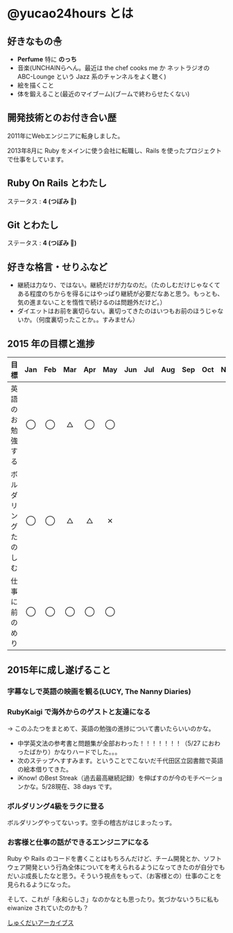 # @yucao24hours とは
## 好きなもの☃
* **Perfume** 特に **のっち**
* 音楽(UNCHAINらへん。最近は the chef cooks me か ネットラジオの ABC-Lounge という Jazz 系のチャンネルをよく聴く)
* 絵を描くこと
* 体を鍛えること(最近のマイブーム)(ブームで終わらせたくない)

## 開発技術とのお付き合い歴
2011年にWebエンジニアに転身しました。

2013年8月に Ruby をメインに使う会社に転職し、Rails を使ったプロジェクトで仕事をしています。

## Ruby On Rails とわたし
ステータス : **4 (つぼみ :tulip:)**

## Git とわたし
ステータス : **4 (つぼみ :tulip:)**

## 好きな格言・せりふなど
- 継続は力なり、ではない。継続だけが力なのだ。（たのしむだけじゃなくてある程度のちからを得るにはやっぱり継続が必要だなあと思う。もっとも、気の進まないことを惰性で続けるのは問題外だけど。）
- ダイエットはお前を裏切らない。裏切ってきたのはいつもお前のほうじゃないか。（何度裏切ったことか。。すみません）

## 2015 年の目標と進捗
| 目標                       | Jan   | Feb   | Mar   | Apr   | May   | Jun   | Jul   | Aug   | Sep   | Oct   | Nov   | Dec   |
| :------------------------- | :---: | :---: | :---: | :---: | :---: | :---: | :---: | :---: | :---: | :---: | :---: | :---: |
| 英語のお勉強する           | ◯     | ◯     | △     | ◯     | ◯     |
| ボルダリングたのしむ       | ◯     | ◯     | △     | △     | ✕     |
| 仕事に前のめり             | ◯     | ◯     | ◯     | ◯     | ◯     |

## 2015年に成し遂げること
### 字幕なしで英語の映画を観る(LUCY, The Nanny Diaries)
### RubyKaigi で海外からのゲストと友達になる

-> このふたつをまとめて、英語の勉強の進捗について書いたらいいのかな。

- 中学英文法の参考書と問題集が全部おわった！！！！！！！（5/27 におわったばかり）かなりハードでした。。。
- 次のステップへすすみます。ということでこないだ千代田区立図書館で英語の絵本借りてきた。
- iKnow! のBest Streak（過去最高継続記録）を伸ばすのが今のモチベーションかな。5/28現在、38 days です。

### ボルダリング4級をラクに登る
ボルダリングやってないっす。空手の稽古がはじまったっす。

### お客様と仕事の話ができるエンジニアになる
Ruby や Rails のコードを書くことはもちろんだけど、チーム開発とか、ソフトウェア開発という行為全体についてを考えられるようになってきたのが自分でもだいぶ成長したなと思う。そういう視点をもって、（お客様との）仕事のことを見られるようになった。

そして、これが「永和らしさ」なのかなとも思ったり。気づかないうちに私も eiwanize されていたのかも？

[しゅくだいアーカイブス](https://gist.github.com/yucao24hours/9353b1a818a1c94d71ff)
